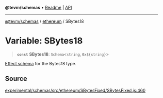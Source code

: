 **@tevm/schemas** • [Readme](../../README.md) \| [API](../../modules.md)

***

[@tevm/schemas](../../README.md) / [ethereum](../README.md) / SBytes18

# Variable: SBytes18

> **`const`** **SBytes18**: `Schema`\<`string`, ```0x${string}```\>

[Effect schema](https://github.com/Effect-TS/schema) for the Bytes18 type.

## Source

[experimental/schemas/src/ethereum/SBytesFixed/SBytesFixed.js:460](https://github.com/evmts/tevm-monorepo/blob/main/experimental/schemas/src/ethereum/SBytesFixed/SBytesFixed.js#L460)
